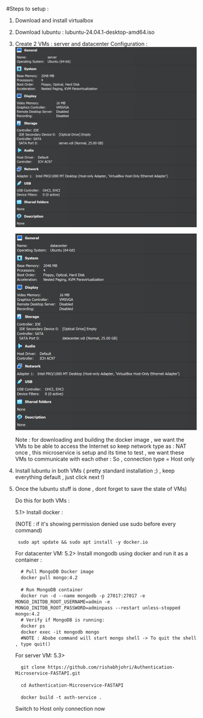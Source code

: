 #Steps to setup : 

1) Download and install virtualbox
2) Download lubuntu : lubuntu-24.04.1-desktop-amd64.iso
3) Create 2 VMs : server and datacenter
   Configuration :
   ![Alt Text](images/server.png)
   
   ![Alt Text](images/datacenter.png)

   Note : for downloading and building the docker image , we want the VMs to be able to access the Internet so keep network type as  : NAT
          once , this microservice is setup and its time to test , we want these VMs to communicate with each other : So , connection type = Host only

4) Install lubuntu in both VMs ( pretty standard installation ;) , keep everything default , just click next !)
5) Once the lubuntu stuff is done , dont forget to save the state of VMs)
   
   Do this for both VMs :
   
   5.1> Install docker :

   (NOTE : if it's showing permission denied use sudo before every command)
   
        sudo apt update && sudo apt install -y docker.io
   
   For datacenter VM:
   5.2> Install mongodb  using docker and run it as a container :
   
         # Pull MongoDB Docker image
         docker pull mongo:4.2
            
         # Run MongoDB container
         docker run -d --name mongodb -p 27017:27017 -e MONGO_INITDB_ROOT_USERNAME=admin -e MONGO_INITDB_ROOT_PASSWORD=adminpass --restart unless-stopped mongo:4.2
         # Verify if MongoDB is running:
         docker ps
         docker exec -it mongodb mongo
         #NOTE : Abobe command will start mongo shell -> To quit the shell , type quit()

   For server VM:
   5.3>
   
         git clone https://github.com/rishabhjohri/Authentication-Microservice-FASTAPI.git
         
         cd Authentication-Microservice-FASTAPI

         docker build -t auth-service .

   Switch to Host only connection now

 


   
